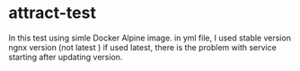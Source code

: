 # attract-test
In this test using simle Docker Alpine image. in yml file, I used stable version ngnx version (not latest ) if used latest, there is the problem with service starting after updating version. 
